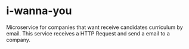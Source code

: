# i-wanna-you
Microservice for companies that want receive candidates curriculum by email. This service receives a HTTP Request and send a email to a company.
